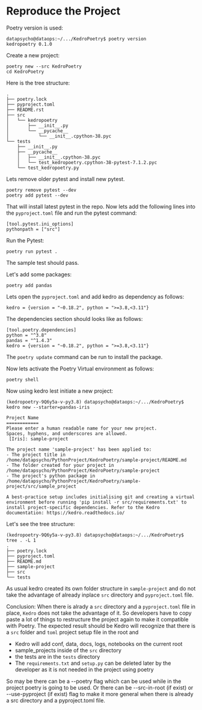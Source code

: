 # Reproduce the Project

Poetry version is used:
```
datapsycho@dataops:~/.../KedroPoetry$ poetry version
kedropoetry 0.1.0
```

Create a new project:
```
poetry new --src KedroPoetry
cd KedroPoetry
```

Here is the tree structure:
```
.
├── poetry.lock
├── pyproject.toml
├── README.rst
├── src
│   └── kedropoetry
│       ├── __init__.py
│       └── __pycache__
│           └── __init__.cpython-38.pyc
└── tests
    ├── __init__.py
    ├── __pycache__
    │   ├── __init__.cpython-38.pyc
    │   └── test_kedropoetry.cpython-38-pytest-7.1.2.pyc
    └── test_kedropoetry.py
```

Lets remove older pytest and install new pytest.
```
poetry remove pytest --dev
poetry add pytest --dev
```
That will install latest pytest in the repo. Now lets add the following lines into the `pyproject.toml` file and run the pytest command:

```
[tool.pytest.ini_options]
pythonpath = ["src"]
```

Run the Pytest:
```
poetry run pytest .
```
The sample test should pass.

Let's add some packages:

```
poetry add pandas
```

Lets open the `pyproject.toml` and add kedro as dependency as follows:

```
kedro = {version = "~0.18.2", python = ">=3.8,<3.11"}
```

The dependencies section should looks like as follows:
```
[tool.poetry.dependencies]
python = "^3.8"
pandas = "^1.4.3"
kedro = {version = "~0.18.2", python = ">=3.8,<3.11"}

```

The `poetry update` command can be run to install the package.

Now lets activate the Poetry Virtual environment as follows:
```
poetry shell
```

Now using kedro lest initiate a new project:
```
(kedropoetry-9Q6y5a-v-py3.8) datapsycho@dataops:~/.../KedroPoetry$ kedro new --starter=pandas-iris

Project Name
============
Please enter a human readable name for your new project.
Spaces, hyphens, and underscores are allowed.
 [Iris]: sample-project

The project name 'sample-project' has been applied to: 
- The project title in /home/datapsycho/PythonProject/KedroPoetry/sample-project/README.md 
- The folder created for your project in /home/datapsycho/PythonProject/KedroPoetry/sample-project 
- The project's python package in /home/datapsycho/PythonProject/KedroPoetry/sample-project/src/sample_project

A best-practice setup includes initialising git and creating a virtual environment before running 'pip install -r src/requirements.txt' to install project-specific dependencies. Refer to the Kedro documentation: https://kedro.readthedocs.io/
```

Let's see the tree structure:
```
(kedropoetry-9Q6y5a-v-py3.8) datapsycho@dataops:~/.../KedroPoetry$ tree . -L 1
.
├── poetry.lock
├── pyproject.toml
├── README.md
├── sample-project
├── src
└── tests
```
As usual kedro created its own folder structure in `sample-project` and do not take the advantage of already inplace `src` directory and `pyproject.toml` file.

Conclusion:
When there is alrady a `src` directory and a `pyproject.toml` file in place, `Kedro` does not take the advantage of it. So developers have to copy paste a lot of things to restructure the project again to make it compatible with Poetry. The expected result should be Kedro will recognize that there is a `src` folder and `toml` project setup file in the root and 
- Kedro will add conf, data, docs, logs, notebooks on the current root
- sample_projects inside of the `src` directory
- the tests are in the `tests` directory
- The `requirements.txt` and `setup.py` can be deleted later by the developer as it is not needed in the project using poetry

So may be there can be a --poetry flag which can be used while in the project poetry is going to be used. Or there can be --src-in-root (if exist) or --use-pyproject (if exist) flag to make it more general when there is already a src directory and a pyproject.toml file.





